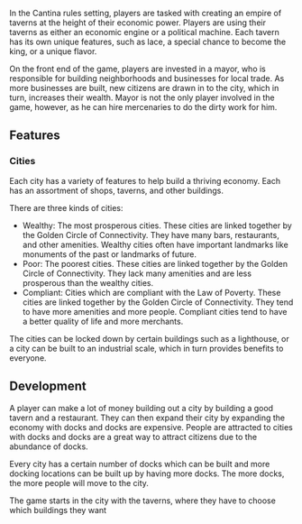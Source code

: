 In the Cantina rules setting, players are tasked with creating an empire of taverns at the height of their economic power. Players are using their taverns as either an economic engine or a political machine. Each tavern has its own unique features, such as lace, a special chance to become the king, or a unique flavor.

On the front end of the game, players are invested in a mayor, who is responsible for building neighborhoods and businesses for local trade. As more businesses are built, new citizens are drawn in to the city, which in turn, increases their wealth. Mayor is not the only player involved in the game, however, as he can hire mercenaries to do the dirty work for him.

## Features

### Cities

Each city has a variety of features to help build a thriving economy. Each has an assortment of shops, taverns, and other buildings.

There are three kinds of cities:

*   Wealthy: The most prosperous cities. These cities are linked together by the Golden Circle of Connectivity. They have many bars, restaurants, and other amenities. Wealthy cities often have important landmarks like monuments of the past or landmarks of future.
 *   Poor: The poorest cities. These cities are linked together by the Golden Circle of Connectivity. They lack many amenities and are less prosperous than the wealthy cities.
 *   Compliant: Cities which are compliant with the Law of Poverty. These cities are linked together by the Golden Circle of Connectivity. They tend to have more amenities and more people. Compliant cities tend to have a better quality of life and more merchants.

The cities can be locked down by certain buildings such as a lighthouse, or a city can be built to an industrial scale, which in turn provides benefits to everyone.

## Development

A player can make a lot of money building out a city by building a good tavern and a restaurant. They can then expand their city by expanding the economy with docks and docks are expensive. People are attracted to cities with docks and docks are a great way to attract citizens due to the abundance of docks.

Every city has a certain number of docks which can be built and more docking locations can be built up by having more docks. The more docks, the more people will move to the city.

The game starts in the city with the taverns, where they have to choose which buildings they want
